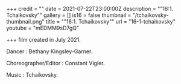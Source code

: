 +++
credit = ""
date = 2021-07-22T23:00:00Z
description = "\"16:1. Tchaikovsky\""
gallery = []
is16 = false
thumbnail = "/tchaikovsky-thumbnail.png"
title = "\"16:1. Tchaikovsky\""
url = "16-1-tchaikovsky"
youtube = "mEDMM9sD7gQ"

+++
film created in July 2021.

Dancer : Bethany Kingsley-Garner.

Choreographer/Editor : Constant Vigier.

Music : Tchaikovsky.